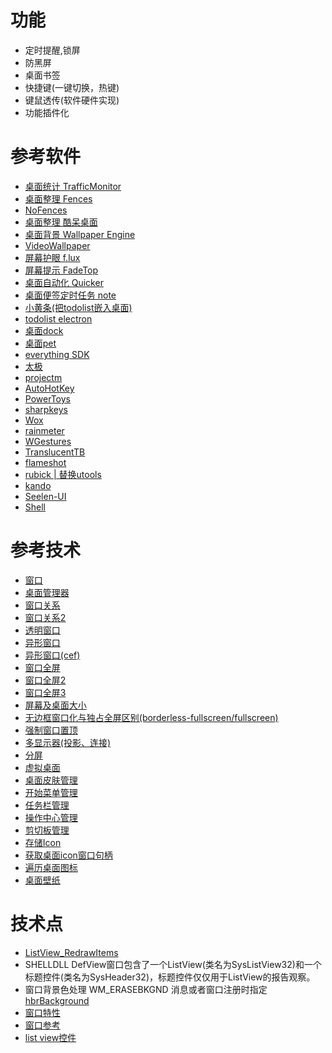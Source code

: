功能
======
+ 定时提醒,锁屏
+ 防黑屏
+ 桌面书签
+ 快捷键(一键切换，热键)
+ 键鼠透传(软件硬件实现)
+ 功能插件化


参考软件
======
+ [桌面统计 TrafficMonitor](https://github.com/zhongyang219/TrafficMonitor)
+ [桌面整理 Fences](https://www.stardock.com/products/fences/)
+ [NoFences](https://github.com/Twometer/NoFences)
+ [桌面整理 酷呆桌面](https://github.com/coodesker/coodesker-desktop/releases)
+ [桌面背景 Wallpaper Engine](https://wallpaperengine.io/)
+ [VideoWallpaper](https://github.com/sotex/VideoWallpaper)
+ [屏幕护眼 f.lux](https://justgetflux.com/)
+ [屏幕提示 FadeTop](http://www.fadetop.com/)
+ [桌面自动化 Quicker](https://getquicker.net/)
+ [桌面便签定时任务 note](https://github.com/noahsai/note)
+ [小黄条(把todolist嵌入桌面)](https://www.yynote.cn/)
+ [todolist electron](https://github.com/xiajingren/xhznl-todo-list)
+ [桌面dock](https://github.com/craflin/bdock)
+ [桌面pet](https://github.com/zenghongtu/PPet)
+ [everything SDK](https://www.voidtools.com/zh-cn/support/everything/sdk/)
+ [太极](https://taichi.readthedocs.io/zh_CN/latest/hello.html)
+ [projectm](https://github.com/projectM-visualizer/projectm)
+ [AutoHotKey](https://wyagd001.github.io/zh-cn/docs/AutoHotkey.htm)
+ [PowerToys](https://github.com/microsoft/PowerToys)
+ [sharpkeys](https://github.com/randyrants/sharpkeys)
+ [Wox](https://github.com/Wox-launcher/Wox)
+ [rainmeter](https://github.com/rainmeter/rainmeter)
+ [WGestures](https://github.com/yingDev/WGestures)
+ [TranslucentTB](https://github.com/TranslucentTB/TranslucentTB)
+ [flameshot](https://github.com/flameshot-org/flameshot)
+ [rubick | 替换utools](https://github.com/rubickCenter/rubick)
+ [kando](https://github.com/kando-menu/kando)
+ [Seelen-UI](https://github.com/eythaann/Seelen-UI)
+ [Shell](https://github.com/moudey/Shell)


参考技术
======
+ [窗口](https://docs.microsoft.com/zh-cn/dotnet/desktop/wpf/app-development/wpf-windows-overview?view=netframeworkdesktop-4.8&viewFallbackFrom=netdesktop-5.0)
+ [桌面管理器](https://docs.microsoft.com/en-us/windows/win32/dwm/dwm-overview)
+ [窗口关系](https://blog.csdn.net/chenlycly/article/details/53350638)
+ [窗口关系2](https://www.cnblogs.com/kzang/archive/2012/10/01/2709354.html)
+ [透明窗口](https://github.com/walklang/uilib/issues/4)
+ [异形窗口](http://blog.sina.com.cn/s/blog_86f7b9c70101empn.html)
+ [异形窗口(cef)](https://sq.163yun.com/blog/article/214097332706783232)
+ [窗口全屏](https://devblogs.microsoft.com/oldnewthing/20100412-00/?p=14353)
+ [窗口全屏2](https://blog.csdn.net/puppet_master/article/details/42340555)
+ [窗口全屏3](https://github.com/tengge1/full-screen)
+ [屏幕及桌面大小](https://blog.csdn.net/jiangqin115/article/details/41775581)
+ [无边框窗口化与独占全屏区别(borderless-fullscreen/fullscreen)](https://new.qq.com/omn/20190705/20190705A0P5IG00.html)
+ [强制窗口置顶](https://bbs.csdn.net/topics/392390667)
+ [多显示器(投影、连接)](https://devblogs.microsoft.com/oldnewthing/20100412-00/?p=14353)
+ [分屏](https://sspai.com/post/43187)
+ [虚拟桌面](https://zhuanlan.zhihu.com/p/210353751)
+ [桌面皮肤管理](https://github.com/rainmeter/rainmeter)
+ [开始菜单管理](https://github.com/James231/Start-Menu-Manager)
+ [任务栏管理]()
+ [操作中心管理]()
+ [剪切板管理](https://github.com/hluk/CopyQ)
+ [存储Icon](https://www.codeproject.com/Articles/639486/Save-and-Restore-Icon-Positions-on-Desktop)
+ [获取桌面icon窗口句柄](https://blog.csdn.net/whatday/article/details/8714573)
+ [遍历桌面图标](https://blog.csdn.net/jiangqin115/article/details/46675215)
+ [桌面壁纸](http://suquark.github.io/lecture/2017/07/01/wallpaper_engine-DIY.html)



技术点
======
+ [ListView_RedrawItems ](https://docs.microsoft.com/en-us/windows/win32/api/commctrl/nf-commctrl-listview_redrawitems )
+ SHELLDLL DefView窗口包含了一个ListView(类名为SysListView32)和一个标题控件(类名为SysHeader32)，标题控件仅仅用于ListView的报告观察。
+ 窗口背景色处理 WM_ERASEBKGND 消息或者窗口注册时指定 [hbrBackground](https://docs.microsoft.com/en-us/windows/win32/api/winuser/ns-winuser-wndclassa)
+ [窗口特性](https://docs.microsoft.com/en-us/windows/win32/winmsg/window-features)
+ [窗口参考](https://docs.microsoft.com/en-us/windows/win32/winmsg/window-reference)
+ [list view控件](https://docs.microsoft.com/en-us/windows/win32/controls/list-view-control-reference)

